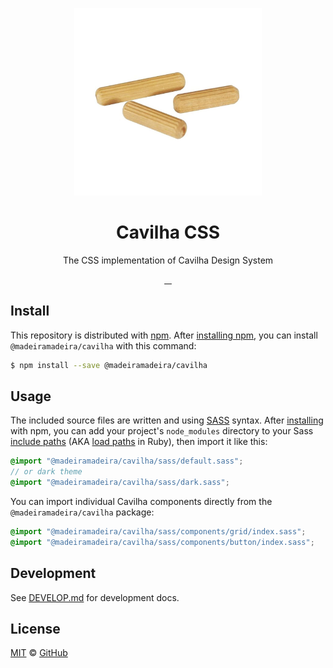 <p align="center">
  <img width="300px" src="./docs/logo.jpg">
</p>

<h1 align="center">Cavilha CSS</h1>

<p align="center">The CSS implementation of Cavilha Design System</p>

<p align="center">
  <a aria-label="npm package" href="https://www.npmjs.com/package/@madeiramadeira/cavilha">
    <img alt="" src="https://img.shields.io/npm/v/@madeiramadeirabr/cavilha.svg">
  </a>
  <a aria-label="contributors graph" href="https://github.com/madeiramadeirabr/cavilha/graphs/contributors">
    <img alt="" src="https://img.shields.io/github/contributors/madeiramadeirabr/cavilha.svg">
  </a>
  <a aria-label="last commit" href="https://github.com/madeiramadeirabr/cavilha/commits/master">
    <img alt="" src="https://img.shields.io/github/last-commit/madeiramadeirabr/cavilha.svg">
  </a>
  <a aria-label="license" href="https://github.com/madeiramadeirabr/cavilha/blob/master/LICENSE">
    <img alt="" src="https://img.shields.io/github/license/madeiramadeirabr/cavilha.svg">
  </a>
</p>

## Install
This repository is distributed with [npm]. After [installing npm][install-npm], you can install `@madeiramadeira/cavilha` with this command:

```sh
$ npm install --save @madeiramadeira/cavilha
```

## Usage
The included source files are written and using [SASS] syntax. After [installing](#install) with npm, you can add your project's `node_modules` directory to your Sass [include paths](https://github.com/sass/node-sass#includepaths) (AKA [load paths](http://technology.customink.com/blog/2014/10/09/understanding-and-using-sass-load-paths/) in Ruby), then import it like this:

```scss
@import "@madeiramadeira/cavilha/sass/default.sass";
// or dark theme
@import "@madeiramadeira/cavilha/sass/dark.sass";
```

You can import individual Cavilha components directly from the `@madeiramadeira/cavilha` package:

```scss
@import "@madeiramadeira/cavilha/sass/components/grid/index.sass";
@import "@madeiramadeira/cavilha/sass/components/button/index.sass";
```

## Development
See [DEVELOP.md](./docs/DEVELOP.md) for development docs.

## License

[MIT](./LICENSE.txt) &copy; [GitHub](https://github.com/)


[install-npm]: https://docs.npmjs.com/getting-started/installing-node
[npm]: https://www.npmjs.com/
[cavilha]: https://www.npmjs.com/package/@madeiramadeira/cavilha
[sass]: http://sass-lang.com/
